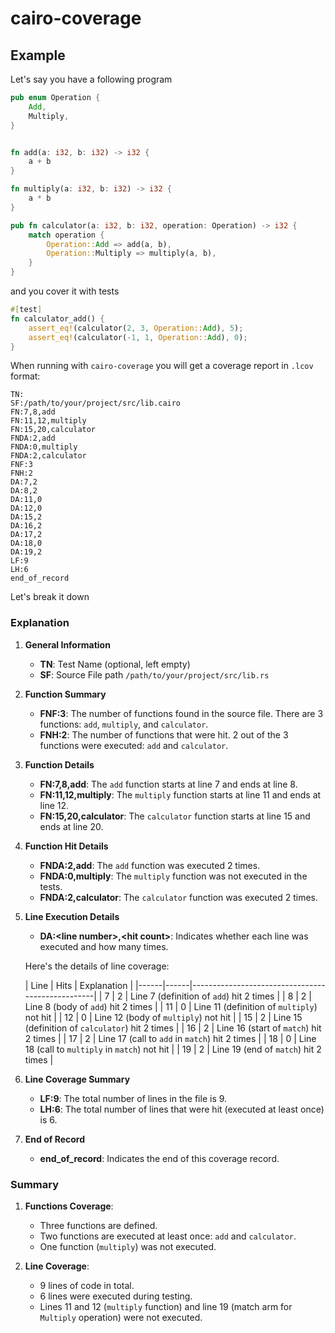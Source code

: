 # cairo-coverage

## Example

Let's say you have a following program

```rust
pub enum Operation {
    Add,
    Multiply,
}


fn add(a: i32, b: i32) -> i32 {
    a + b
}

fn multiply(a: i32, b: i32) -> i32 {
    a * b
}

pub fn calculator(a: i32, b: i32, operation: Operation) -> i32 {
    match operation {
        Operation::Add => add(a, b),
        Operation::Multiply => multiply(a, b),
    }
}

```

and you cover it with tests

```rust
#[test]
fn calculator_add() {
    assert_eq!(calculator(2, 3, Operation::Add), 5);
    assert_eq!(calculator(-1, 1, Operation::Add), 0);
}
```

When running with `cairo-coverage` you will get a coverage report in `.lcov` format:

```lcov
TN:
SF:/path/to/your/project/src/lib.cairo
FN:7,8,add
FN:11,12,multiply
FN:15,20,calculator
FNDA:2,add
FNDA:0,multiply
FNDA:2,calculator
FNF:3
FNH:2
DA:7,2
DA:8,2
DA:11,0
DA:12,0
DA:15,2
DA:16,2
DA:17,2
DA:18,0
DA:19,2
LF:9
LH:6
end_of_record
```

Let's break it down

### Explanation

1. **General Information**
    - **TN**: Test Name (optional, left empty)
    - **SF**: Source File path `/path/to/your/project/src/lib.rs`

2. **Function Summary**
    - **FNF:3**: The number of functions found in the source file. There are 3 functions: `add`, `multiply`,
      and `calculator`.
    - **FNH:2**: The number of functions that were hit. 2 out of the 3 functions were
      executed: `add` and `calculator`.

3. **Function Details**
    - **FN:7,8,add**: The `add` function starts at line 7 and ends at line 8.
    - **FN:11,12,multiply**: The `multiply` function starts at line 11 and ends at line 12.
    - **FN:15,20,calculator**: The `calculator` function starts at line 15 and ends at line 20.

4. **Function Hit Details**
    - **FNDA:2,add**: The `add` function was executed 2 times.
    - **FNDA:0,multiply**: The `multiply` function was not executed in the tests.
    - **FNDA:2,calculator**: The `calculator` function was executed 2 times.

5. **Line Execution Details**
   - **DA:\<line number\>,\<hit count\>**: Indicates whether each line was executed and how many times.

   Here's the details of line coverage:

   | Line | Hits | Explanation                                      |
         |------|------|--------------------------------------------------|
   | 7    | 2    | Line 7 (definition of `add`) hit 2 times         |
   | 8    | 2    | Line 8 (body of `add`) hit 2 times               |
   | 11   | 0    | Line 11 (definition of `multiply`) not hit       |
   | 12   | 0    | Line 12 (body of `multiply`) not hit             |
   | 15   | 2    | Line 15 (definition of `calculator`) hit 2 times |
   | 16   | 2    | Line 16 (start of `match`) hit 2 times           |
   | 17   | 2    | Line 17 (call to `add` in `match`) hit 2 times   |
   | 18   | 0    | Line 18 (call to `multiply` in `match`) not hit  |
   | 19   | 2    | Line 19 (end of `match`) hit 2 times             |

6. **Line Coverage Summary**
    - **LF:9**: The total number of lines in the file is 9.
    - **LH:6**: The total number of lines that were hit (executed at least once) is 6.

7. **End of Record**
    - **end_of_record**: Indicates the end of this coverage record.

### Summary

1. **Functions Coverage**:
    - Three functions are defined.
    - Two functions are executed at least once: `add` and `calculator`.
    - One function (`multiply`) was not executed.

2. **Line Coverage**:
    - 9 lines of code in total.
    - 6 lines were executed during testing.
    - Lines 11 and 12 (`multiply` function) and line 19 (match arm for `Multiply` operation) were not executed.

